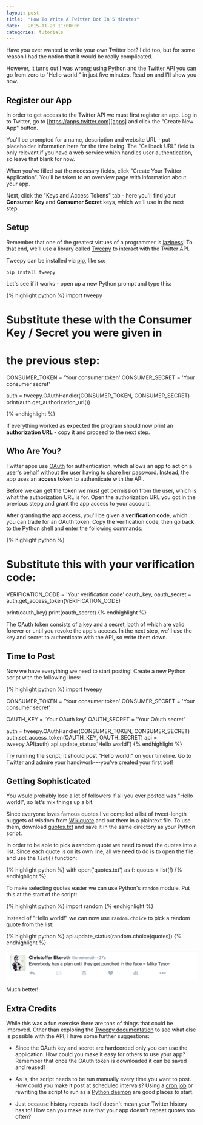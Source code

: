 ```yaml
---
layout: post
title:  "How To Write A Twitter Bot In 5 Minutes"
date:   2015-11-20 11:00:00
categories: tutorials
---
```


Have you ever wanted to write your own Twitter bot? I did too, but for
some reason I had the notion that it would be really complicated.

However, it turns out I was wrong; using Python and the Twitter API
you can go from zero to "Hello world!" in just five minutes. Read on
and I'll show you how.

Register our App
----------------

<!--
Twitter requires two kinds of authentication before we can start
posting on someone's timeline:

 * A set of API keys that gives us permission to access the Twitter
   API.
 * An authentication token that gives us permission to interact with
   Twitter on behalf of a certain user.

To get the first set of credentials we need to register a Twitter app.
Go to https://apps.twitter.com and click the "Create New App" button.
-->

In order to get access to the Twitter API we must first register an
app. Log in to Twitter, go to [https://apps.twitter.com][apps] and
click the "Create New App" button.

You'll be prompted for a name, description and website URL - put
placeholder information here for the time being. The "Callback URL"
field is only relevant if you have a web service which handles user
authentication, so leave that blank for now.

When you've filled out the necessary fields, click "Create Your
Twitter Application". You'll be taken to an overview page with
information about your app.

Next, click the "Keys and Access Tokens" tab - here you'll find your
**Consumer Key** and **Consumer Secret** keys, which we'll use in the
next step.

Setup
-----

Remember that one of the greatest virtues of a programmer is
[laziness][laziness]! To that end, we'll use a library called
[Tweepy][tweepy] to interact with the Twitter API.

Tweepy can be installed via [pip][pip], like so:

    pip install tweepy

Let's see if it works - open up a new Python prompt and type this:

{% highlight python %}
import tweepy

# Substitute these with the Consumer Key / Secret you were given in
# the previous step:
CONSUMER_TOKEN = 'Your consumer token'
CONSUMER_SECRET = 'Your consumer secret'

auth = tweepy.OAuthHandler(CONSUMER_TOKEN, CONSUMER_SECRET)
print(auth.get_authorization_url())

{% endhighlight %}

If everything worked as expected the program should now print an
**authorization URL** - copy it and proceed to the next step.

Who Are You?
------------

Twitter apps use [OAuth][oauth] for authentication, which allows an
app to act on a user's behalf without the user having to share her
password. Instead, the app uses an **access token** to authenticate
with the API.

Before we can get the token we must get permission from the user,
which is what the authorization URL is for. Open the authorization URL
you got in the previous stepg and grant the app access to your
account.

After granting the app access, you'll be given a **verification
code**, which you can trade for an OAuth token. Copy the verification
code, then go back to the Python shell and enter the following
commands:

{% highlight python %}
# Substitute this with your verification code:
VERIFICATION_CODE = 'Your verification code'
oauth_key, oauth_secret = auth.get_access_token(VERIFICATION_CODE)

print(oauth_key)
print(oauth_secret)
{% endhighlight %}

The OAuth token consists of a key and a secret, both of which are
valid forever or until you revoke the app's access. In the next step,
we'll use the key and secret to authenticate with the API, so write
them down.

Time to Post
------------

Now we have everything we need to start posting! Create a new Python
script with the following lines:

{% highlight python %}
import tweepy

CONSUMER_TOKEN = 'Your consumer token'
CONSUMER_SECRET = 'Your consumer secret'

OAUTH_KEY = 'Your OAuth key'
OAUTH_SECRET = 'Your OAuth secret'

auth = tweepy.OAuthHandler(CONSUMER_TOKEN, CONSUMER_SECRET)
auth.set_access_token(OAUTH_KEY, OAUTH_SECRET)
api = tweepy.API(auth)
api.update_status('Hello world!')
{% endhighlight %}

Try running the script; it should post "Hello world!" on your
timeline. Go to Twitter and admire your handiwork---you've created
your first bot!

Getting Sophisticated
---------------------

You would probably lose a lot of followers if all you ever posted was
"Hello world!", so let's mix things up a bit.

Since everyone loves famous quotes I've compiled a list of
tweet-length nuggets of wisdom from [Wikiquote][wikiquote] and put
them in a plaintext file. To use them, download [quotes.txt][quotes]
and save it in the same directory as your Python script.

In order to be able to pick a random quote we need to read the quotes
into a list. Since each quote is on its own line, all we need to do is
to open the file and use the `list()` function:

{% highlight python %}
with open('quotes.txt') as f:
    quotes = list(f)
{% endhighlight %}

To make selecting quotes easier we can use Python's `random` module.
Put this at the start of the script:

{% highlight python %}
import random
{% endhighlight %}

Instead of "Hello world!" we can now use `random.choice` to pick
a random quote from the list:

{% highlight python %}
api.update_status(random.choice(quotes))
{% endhighlight %}

![Twitter Quote](/assets/twitter-quote.png)

Much better!

Extra Credits
-------------

While this was a fun exercise there are tons of things that could be
improved. Other than exploring the [Tweepy documentation][tweepy-docs]
to see what else is possible with the API, I have some further
suggestions:

 * Since the OAuth key and secret are hardcorded only you can use the
   application. How could you make it easy for others to use your app?
   Remember that once the OAuth token is downloaded it can be saved
   and reused!

 * As is, the script needs to be run manually every time you want to
   post. How could you make it post at scheduled intervals? Using
   a [cron job][cron] or rewriting the script to run as a [Python
   daemon][python-daemon] are good places to start.

 * Just because history repeats itself doesn't mean your Twitter
   history has to! How can you make sure that your app doesn't repeat
   quotes too often?

[apps]: https://apps.twitter.com
[laziness]: http://c2.com/cgi/wiki?LazinessImpatienceHubris
[tweepy]: http://www.tweepy.org/
[tweepy-docs]: http://tweepy.readthedocs.org/en/v3.5.0/
[pip]: https://docs.python.org/2.7/installing/
[wikiquote]: https://en.wikiquote.org
[oauth]: https://en.wikipedia.org/wiki/OAuth
[quotes]: https://gist.githubusercontent.com/johnytex/5e6d900ac2bc0ef282fd/raw/181f9df9c03baf460e431964b40bd7f896dd142c/quotes.txt
[cron]: https://en.wikipedia.org/wiki/Cron
[python-daemon]: https://pypi.python.org/pypi/python-daemon/
